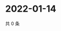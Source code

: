 # 2022-01-14

共 0 条

<!-- BEGIN WEIBO -->
<!-- 最后更新时间 Fri Jan 14 2022 04:01:03 GMT+0800 (China Standard Time) -->

<!-- END WEIBO -->
